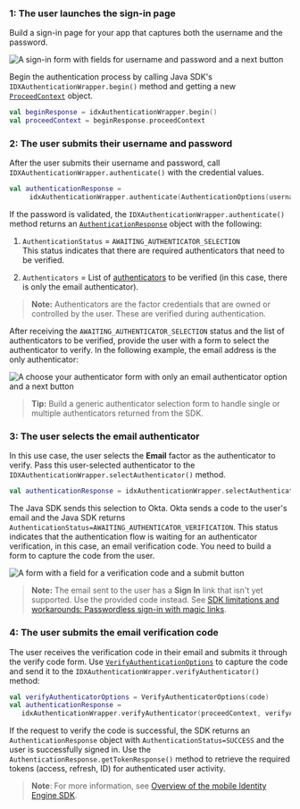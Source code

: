 ### 1: The user launches the sign-in page

Build a sign-in page for your app that captures both the username and the password.

<div class="half wireframe-border">

![A sign-in form with fields for username and password and a next button](/img/wireframes/sign-in-form-username-password.png)

<!--

Source image: https://www.figma.com/file/YH5Zhzp66kGCglrXQUag2E/%F0%9F%93%8A-Updated-Diagrams-for-Dev-Docs?node-id=3398%3A36678&t=wzNwSZkdctajVush-1 sign-in-form-username-password
 -->

</div>

Begin the authentication process by calling Java SDK's `IDXAuthenticationWrapper.begin()` method and getting a new [`ProceedContext`](https://github.com/okta/okta-idx-java/blob/master/api/src/main/java/com/okta/idx/sdk/api/client/ProceedContext.java) object.

```kotlin
val beginResponse = idxAuthenticationWrapper.begin()
val proceedContext = beginResponse.proceedContext
```

### 2: The user submits their username and password

After the user submits their username and password, call `IDXAuthenticationWrapper.authenticate()` with the credential values.

```kotlin
val authenticationResponse =
     idxAuthenticationWrapper.authenticate(AuthenticationOptions(username, password)), proceedContext)
```

If the password is validated, the `IDXAuthenticationWrapper.authenticate()` method returns an [`AuthenticationResponse`](https://github.com/okta/okta-idx-java/blob/master/api/src/main/java/com/okta/idx/sdk/api/response/AuthenticationResponse.java) object with the following:

1. `AuthenticationStatus` = `AWAITING_AUTHENTICATOR_SELECTION` <br>
     This status indicates that there are required authenticators that need to be verified.

2. `Authenticators` = List of [authenticators](https://github.com/okta/okta-idx-java/blob/master/api/src/main/java/com/okta/idx/sdk/api/client/Authenticator.java) to be verified (in this case, there is only the email authenticator).

> **Note:** Authenticators are the factor credentials that are owned or controlled by the user. These are verified during authentication.

After receiving the `AWAITING_AUTHENTICATOR_SELECTION` status and the list of authenticators to be verified, provide the user with a form to select the authenticator to verify. In the following example, the email address is the only authenticator:

<div class="half wireframe-border">

![A choose your authenticator form with only an email authenticator option and a next button](/img/wireframes/choose-authenticator-form-email-only.png)

<!--

Source image: https://www.figma.com/file/YH5Zhzp66kGCglrXQUag2E/%F0%9F%93%8A-Updated-Diagrams-for-Dev-Docs?node-id=3398%3A36772&t=wzNwSZkdctajVush-1 choose-authenticator-form-email-only
 -->

</div>

> **Tip:** Build a generic authenticator selection form to handle single or multiple authenticators returned from the SDK.

### 3: The user selects the email authenticator

In this use case, the user selects the **Email** factor as the authenticator to verify. Pass this user-selected authenticator to the `IDXAuthenticationWrapper.selectAuthenticator()` method.

```kotlin
val authenticationResponse = idxAuthenticationWrapper.selectAuthenticator(proceedContext, authenticator)
```

The Java SDK sends this selection to Okta. Okta sends a code to the user's email and the Java SDK returns `AuthenticationStatus=AWAITING_AUTHENTICATOR_VERIFICATION`. This status indicates that the authentication flow is waiting for an authenticator verification, in this case, an email verification code. You need to build a form to capture the code from the user.

<div class="half wireframe-border">

![A form with a field for a verification code and a submit button](/img/wireframes/enter-verification-code-form.png)

<!--

Source image: https://www.figma.com/file/YH5Zhzp66kGCglrXQUag2E/%F0%9F%93%8A-Updated-Diagrams-for-Dev-Docs?node-id=3398%3A36808&t=2h5Mmz3COBLhqVzv-1 enter-verification-code-form
 -->

</div>

> **Note:** The email sent to the user has a **Sign In** link that isn't yet supported. Use the provided code instead. See [SDK limitations and workarounds: Passwordless sign-in with magic links](/docs/guides/oie-embedded-sdk-limitations/main/#passwordless-sign-in-with-magic-links).

### 4: The user submits the email verification code

The user receives the verification code in their email and submits it through the verify code form. Use [`VerifyAuthenticationOptions`](https://github.com/okta/okta-idx-java/blob/master/api/src/main/java/com/okta/idx/sdk/api/model/VerifyAuthenticatorOptions.java) to capture the code and send it to the `IDXAuthenticationWrapper.verifyAuthenticator()` method:

```kotlin
val verifyAuthenticatorOptions = VerifyAuthenticatorOptions(code)
val authenticationResponse =
   idxAuthenticationWrapper.verifyAuthenticator(proceedContext, verifyAuthenticatorOptions)
```

If the request to verify the code is successful, the SDK returns an `AuthenticationResponse` object with `AuthenticationStatus=SUCCESS` and the user is successfully signed in. Use the `AuthenticationResponse.getTokenResponse()` method to retrieve the required tokens (access, refresh, ID) for authenticated user activity.

> **Note**: For more information, see [Overview of the mobile Identity Engine SDK](/docs/guides/mobile-idx-sdk-overview/android/main/).
